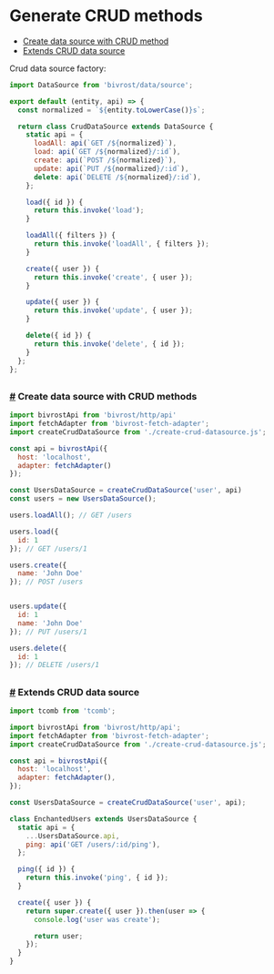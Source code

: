 # Generate CRUD methods

* [Create data source with CRUD method](#create-crud-ds)
* [Extends CRUD data source](#extends-crud-ds)

Crud data source factory:

```js
import DataSource from 'bivrost/data/source';

export default (entity, api) => {
  const normalized = `${entity.toLowerCase()}s`;

  return class CrudDataSource extends DataSource {
    static api = {
      loadAll: api(`GET /${normalized}`),
      load: api(`GET /${normalized}/:id`),
      create: api(`POST /${normalized}`),
      update: api(`PUT /${normalized}/:id`),
      delete: api(`DELETE /${normalized}/:id`),
    };

    load({ id }) {
      return this.invoke('load');
    }

    loadAll({ filters }) {
      return this.invoke('loadAll', { filters });
    }

    create({ user }) {
      return this.invoke('create', { user });
    }

    update({ user }) {
      return this.invoke('update', { user });
    }

    delete({ id }) {
      return this.invoke('delete', { id });
    }
  };
};
```

## <a id='create-crud-ds'>

### [#](#create-crud-ds) Create data source with CRUD methods

```js
import bivrostApi from 'bivrost/http/api'
import fetchAdapter from 'bivrost-fetch-adapter';
import createCrudDataSource from './create-crud-datasource.js';

const api = bivrostApi({
  host: 'localhost',
  adapter: fetchAdapter()
});

const UsersDataSource = createCrudDataSource('user', api)
const users = new UsersDataSource();

users.loadAll(); // GET /users

users.load({
  id: 1
}); // GET /users/1

users.create({
  name: 'John Doe'
}); // POST /users


users.update({
  id: 1
  name: 'John Doe'
}); // PUT /users/1

users.delete({
  id: 1
}); // DELETE /users/1
```

## <a id='extends-crud-ds'>

### [#](#extends-crud-ds) Extends CRUD data source

```js
import tcomb from 'tcomb';

import bivrostApi from 'bivrost/http/api';
import fetchAdapter from 'bivrost-fetch-adapter';
import createCrudDataSource from './create-crud-datasource.js';

const api = bivrostApi({
  host: 'localhost',
  adapter: fetchAdapter(),
});

const UsersDataSource = createCrudDataSource('user', api);

class EnchantedUsers extends UsersDataSource {
  static api = {
    ...UsersDataSource.api,
    ping: api('GET /users/:id/ping'),
  };

  ping({ id }) {
    return this.invoke('ping', { id });
  }

  create({ user }) {
    return super.create({ user }).then(user => {
      console.log('user was create');

      return user;
    });
  }
}
```
